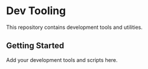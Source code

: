 # Dev Tooling

This repository contains development tools and utilities.

## Getting Started

Add your development tools and scripts here.
